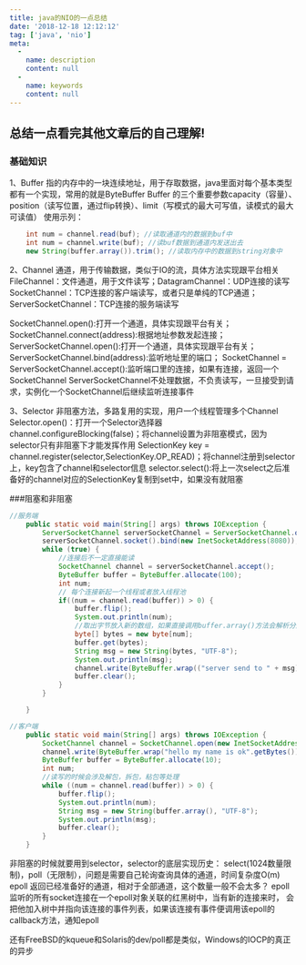 ```yaml
---
title: java的NIO的一点总结
date: '2018-12-18 12:12:12'
tag: ['java', 'nio']
meta:
  -
    name: description
    content: null
  -
    name: keywords
    content: null
---
```

## 总结一点看完其他文章后的自己理解!
<!-- more -->

### 基础知识
1、Buffer 指的内存中的一块连续地址，用于存取数据，java里面对每个基本类型都有一个实现，常用的就是ByteBuffer
Buffer 的三个重要参数capacity（容量）、position（读写位置，通过flip转换）、limit（写模式的最大可写值，读模式的最大可读值）
使用示列：
```java
    int num = channel.read(buf); //读取通道内的数据到buf中
    int num = channel.write(buf); //读buf数据到通道内发送出去
    new String(buffer.array()).trim(); //读取内存中的数据到string对象中
```

2、Channel 通道，用于传输数据，类似于IO的流，具体方法实现跟平台相关
FileChannel：文件通道，用于文件读写；DatagramChannel：UDP连接的读写
SocketChannel：TCP连接的客户端读写，或者只是单纯的TCP通道；ServerSocketChannel：TCP连接的服务端读写

SocketChannel.open():打开一个通道，具体实现跟平台有关；
SocketChannel.connect(address):根据地址参数发起连接；
ServerSocketChannel.open():打开一个通道，具体实现跟平台有关；
ServerSocketChannel.bind(address):监听地址里的端口；
SocketChannel = ServerSocketChannel.accept():监听端口里的连接，如果有连接，返回一个SocketChannel
ServerSocketChannel不处理数据，不负责读写，一旦接受到请求，实例化一个SocketChannel后继续监听连接事件

3、Selector 非阻塞方法，多路复用的实现，用户一个线程管理多个Channel
Selector.open()：打开一个Selector选择器
channel.configureBlocking(false)；将channel设置为非阻塞模式，因为selector只有非阻塞下才能发挥作用
SelectionKey key = channel.register(selector,SelectionKey.OP_READ)；将channel注册到selector上，key包含了channel和selector信息
selector.select():将上一次select之后准备好的channel对应的SelectionKey复制到set中，如果没有就阻塞

###阻塞和非阻塞
```java
//服务端
    public static void main(String[] args) throws IOException {
        ServerSocketChannel serverSocketChannel = ServerSocketChannel.open();
        serverSocketChannel.socket().bind(new InetSocketAddress(8080));
        while (true) {
            //连接后不一定直接能读
            SocketChannel channel = serverSocketChannel.accept();
            ByteBuffer buffer = ByteBuffer.allocate(100);
            int num;
            // 每个连接新起一个线程或者放入线程池
            if((num = channel.read(buffer)) > 0) {
                buffer.flip();
                System.out.println(num);
                //取出字节放入新的数组，如果直接调用buffer.array()方法会解析分配的全部字节
                byte[] bytes = new byte[num];
                buffer.get(bytes);
                String msg = new String(bytes, "UTF-8");
                System.out.println(msg);
                channel.write(ByteBuffer.wrap(("server send to " + msg).getBytes()));
                buffer.clear();
            }
        }

    }
```
```java
//客户端
    public static void main(String[] args) throws IOException {
        SocketChannel channel = SocketChannel.open(new InetSocketAddress(8080));
        channel.write(ByteBuffer.wrap("hello my name is ok".getBytes()));
        ByteBuffer buffer = ByteBuffer.allocate(10);
        int num;
        //读写的时候会涉及解包，拆包，粘包等处理
        while ((num = channel.read(buffer)) > 0) {
            buffer.flip();
            System.out.println(num);
            String msg = new String(buffer.array(), "UTF-8");
            System.out.println(msg);
            buffer.clear();
        }
    }
```

非阻塞的时候就要用到selector，selector的底层实现历史：
select(1024数量限制)，poll（无限制），问题是需要自己轮询查询具体的通道，时间复杂度O(m)
epoll 返回已经准备好的通道，相对于全部通道，这个数量一般不会太多？
epoll 监听的所有socket连接在一个epoll对象关联的红黑树中，当有新的连接来时，
会把他加入树中并指向该连接的事件列表，如果该连接有事件便调用该epoll的callback方法，通知epoll

还有FreeBSD的kqueue和Solaris的dev/poll都是类似，Windows的IOCP的真正的异步


